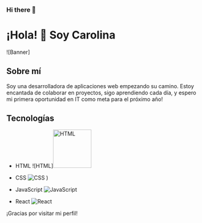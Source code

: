 ### Hi there 👋


# ¡Hola! 👋 Soy Carolina 

![Banner]

## Sobre mí
Soy una desarrolladora de aplicaciones web empezando su camino. Estoy encantada de colaborar en proyectos, sigo aprendiendo cada día, y espero mi primera oportunidad en IT como meta para el próximo año!

## Tecnologías

- HTML
  ![HTML]<img src="https://cdn.icon-icons.com/icons2/2107/PNG/512/file_type_html_icon_130541.png" alt="HTML" width="100" height="100">


- CSS
  ![CSS](https://github.com/Carol-88/Carol-88/assets/114145394/66d89c32-f4a5-41a3-b677-49b486b6df3f)
)

- JavaScript
  ![JavaScript](ruta/a/tu/imagen/javascript.png)

- React
  ![React](ruta/a/tu/imagen/react.png)

¡Gracias por visitar mi perfil!
